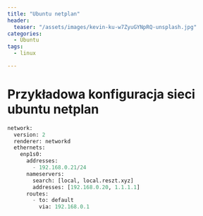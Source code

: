 ```yaml
---
title: "Ubuntu netplan"
header:
  teaser: "/assets/images/kevin-ku-w7ZyuGYNpRQ-unsplash.jpg"
categories:
  - Ubuntu
tags:
  - linux

---
```



# Przykładowa konfiguracja sieci ubuntu netplan

```python
network:
  version: 2
  renderer: networkd
  ethernets:
    enp1s0:
      addresses:
        - 192.168.0.21/24
      nameservers:
        search: [local, local.reszt.xyz]
        addresses: [192.168.0.20, 1.1.1.1]
      routes:
        - to: default
          via: 192.168.0.1
```